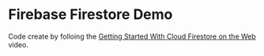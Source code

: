 # Firebase Firestore Demo

Code create by folloing the
[Getting Started With Cloud Firestore on the Web](https://www.youtube.com/watch?v=2Vf1D-rUMwE)
video.

